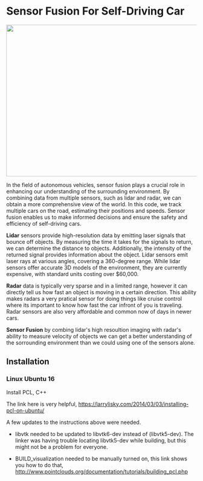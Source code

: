 # Sensor Fusion For Self-Driving Car

<img src="https://github.com/awbrown90/SensorFusionHighway/blob/master/media/ObstacleDetectionFPS.gif" width="700" height="400" />

In the field of autonomous vehicles, sensor fusion plays a crucial role in enhancing our understanding of the surrounding environment. By combining data from multiple sensors, such as lidar and radar, we can obtain a more comprehensive view of the world. In this code, we track multiple cars on the road, estimating their positions and speeds. Sensor fusion enables us to make informed decisions and ensure the safety and efficiency of self-driving cars.

**Lidar** sensors provide high-resolution data by emitting laser signals that bounce off objects. By measuring the time it takes for the signals to return, we can determine the distance to objects. Additionally, the intensity of the returned signal provides information about the object. Lidar sensors emit laser rays at various angles, covering a 360-degree range. While lidar sensors offer accurate 3D models of the environment, they are currently expensive, with standard units costing over $60,000.

**Radar** data is typically very sparse and in a limited range, however it can directly tell us how fast an object is moving in a certain direction. This ability makes radars a very pratical sensor for doing things like cruise control where its important to know how fast the car infront of you is traveling. Radar sensors are also very affordable and common now of days in newer cars.

**Sensor Fusion** by combing lidar's high resoultion imaging with radar's ability to measure velocity of objects we can get a better understanding of the sorrounding environment than we could using one of the sensors alone.

## Installation

### Linux Ubuntu 16

Install PCL, C++

The link here is very helpful, 
https://larrylisky.com/2014/03/03/installing-pcl-on-ubuntu/

A few updates to the instructions above were needed.

* libvtk needed to be updated to libvtk6-dev instead of (libvtk5-dev). The linker was having trouble locating libvtk5-dev while building, but this might not be a problem for everyone.

* BUILD_visualization needed to be manually turned on, this link shows you how to do that,
http://www.pointclouds.org/documentation/tutorials/building_pcl.php

